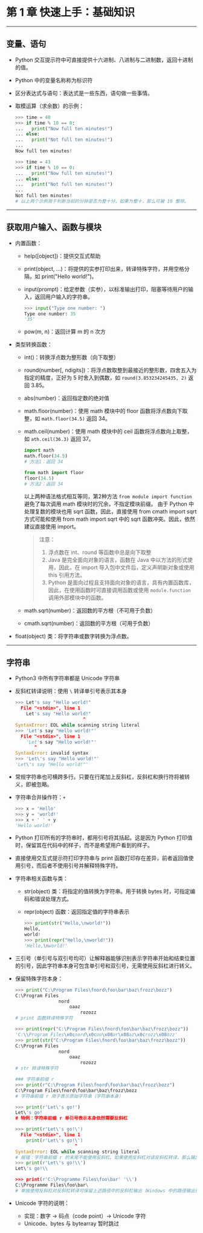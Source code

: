 # 第 1 章  快速上手：基础知识

-----

## 变量、语句

- Python 交互提示符中可直接提供十六进制、八进制与二进制数，返回十进制的值。
- Python 中的变量名称称为标识符
- 区分表达式与语句：表达式是一些东西，语句做一些事情。
- 取模运算（求余数）的示例：

  ```python
  >>> time = 40
  >>> if time % 10 == 0:
  ...   print("Now full ten minutes!")
  ... else:
  ...   print("Not full ten minutes!")
  ... 
  Now full ten minutes!
  
  >>> time = 43
  >>> if time % 10 == 0:
  ...   print("Now full ten minutes!")
  ... else:
  ...   print("Not full ten minutes!")
  ... 
  Not full ten minutes!
  # 以上两个示例用于判断当前的分钟是否为整十分，如果为整十，那么可被 10 整除。
  ```

-----

## 获取用户输入、函数与模块

- 内置函数：  
  - help([object])：提供交互式帮助
  - print(object, ...)：将提供的实参打印出来，转译特殊字符，并用空格分隔，如 print("Hello world!")。  
  - input(prompt)：给定参数（实参），以标准输出打印，阻塞等待用户的输入，返回用户输入的字符串。    

    ```python
    >>> input("Type one number: ")
    Type one number: 35
    '35'
    ```
  
  - pow(m, n)：返回计算 m 的 n 次方

- 类型转换函数：  
  - int()：转换浮点数为整形数（向下取整）  
  - round(number[, ndigits])：将浮点数取整到最接近的整形数，四舍五入为指定的精度，正好为 5 时舍入到偶数，如 `round(3.853234245435, 2)` 返回 3.85。
  - abs(number)：返回指定数的绝对值  
  - math.floor(number)：使用 math 模块中的 floor 函数将浮点数向下取整，如 `math.floor(34.5)` 返回 34。  
  - math.ceil(number)：使用 math 模块中的 ceil 函数将浮点数向上取整，如 `ath.ceil(36.3)` 返回 37。    

    ```python
    import math
    math.floor(34.5)
    # 方法1：返回 34
    
    from math import floor
    floor(34.5)
    # 方法2：返回 34
    ```

    以上两种语法格式相互等同，第2种方法 `from module import function` 避免了每次调用 math 模块时的冗余，不指定模块前缀。
    由于 Python 中处理复数的模块也用 sqrt 函数，因此，直接使用 from cmath import sqrt 方式可能和使用 from math import sqrt 中的 sqrt 函数冲突。因此，依然建议直接使用 import。
    > 注意：
    > 1. 浮点数在 int、round 等函数中总是向下取整
    > 2. Java 是完全面向对象的语言，函数在 Java 中以方法的形式使用，因此，在 import 导入包中文件后，定义声明新对象或使用 this 引用方法。
    > 3. Python 是面向过程且支持面向对象的语言，具有内置函数库，因此，在使用函数时可直接调用函数或使用 `module.function` 调用外部模块中的函数。
  
  - math.sqrt(number)：返回数的平方根（不可用于负数）
  - cmath.sqrt(number)：返回数的平方根（可用于负数）
- float(object) 类：将字符串或数字转换为浮点数。

-----

## 字符串

- Python3 中所有字符串都是 Unicode 字符串
- 反斜杠转译说明：使用 `\` 转译单引号表示其本身  
  
  ```python
  >>> Let's say "Hello world!"
    File "<stdin>", line 1
      Let's say "Hello world!"
                           ^
  SyntaxError: EOL while scanning string literal
  >>> 'Let's say "Hello world!"'
    File "<stdin>", line 1
      'Let's say "Hello world!"'
         ^
  SyntaxError: invalid syntax
  >>> 'Let\'s say "Hello world!"'
  'Let\'s say "Hello world!"'
  ```

- 常规字符串也可横跨多行。只要在行尾加上反斜杠，反斜杠和换行符将被转义，即被忽略。
- 字符串合并操作符：`+`  
  
  ```python
  >>> x = 'Hello'
  >>> y = 'world!'
  >>> x + ' ' + y
  'Hello world!'
  ```

- Python 打印所有的字符串时，都用引号将其括起。这是因为 Python 打印值时，保留其在代码中的样子，而不是希望用户看到的样子。
- 直接使用交互式提示符打印字符串与 print 函数打印存在差异，前者返回值使用引号，而后者不使用引号并解释特殊字符。
- 字符串相关函数与类：
  - str(object) 类：将指定的值转换为字符串。用于转换 bytes 时，可指定编码和错误处理方式。
  - repr(object) 函数：返回指定值的字符串表示

    ```python
    >>> print(str("Hello,\nworld!"))
    Hello,
    world!
    >>> print(repr("Hello,\nworld!"))
    'Hello,\nworld!'
    ```

- 三引号（单引号与双引号均可）让解释器能够识别表示字符串开始和结束位置的引号，因此字符串本身可包含单引号和双引号，无需使用反斜杠进行转义。
- 保留特殊字符本身：
  
  ```python
  >>> print("C:\Program Files\fnord\foo\bar\baz\frozz\bozz")
  C:\Program Files
                  nord
                      oaaz
                          rozozz
  # print 函数转译特殊字符
  
  >>> print(repr("C:\Program Files\fnord\foo\bar\baz\frozz\bozz"))
  'C:\\Program Files\x0cnord\x0coo\x08ar\x08az\x0crozz\x08ozz'
  >>> print(str("C:\Program Files\fnord\foo\bar\baz\frozz\bozz"))
  C:\Program Files
                  nord
                      oaaz
                          rozozz
  # str 转译特殊字符  
  
  ### 字符串前缀 r
  >>> print(r"C:\Program Files\fnord\foo\bar\baz\frozz\bozz")
  C:\Program Files\fnord\foo\bar\baz\frozz\bozz
  # 字符串前缀 r 用于表示原始字符串（字符串本身）
  
  >>> print(r'Let\'s go!')
  Let\'s go!
  # 特例：字符串前缀 r 单引号表示本身依然需要反斜杠
  
  >>> print(r'Let\'s go!\')
    File "<stdin>", line 1
      print(r'Let\'s go!\')
                        ^
  SyntaxError: EOL while scanning string literal
  # 报错：字符串前缀 r 的末尾不能使用反斜杠。如果使用反斜杠对该反斜杠转译，那么输出返回中将出现两个反斜杠（如下所示）。  
  >>> print(r'Let\'s go!\\')
  Let\'s go!\\
  
  >>> print(r'C:\Programme Files\foo\bar' '\\')
  C:\Programme Files\foo\bar\
  # 单独使用反斜杠对反斜杠转译可保留上述路径中的反斜杠输出（Windows 中的路径输出很有用）
  ```

- Unicode 字符的说明：
  - 实现：数字 -> 码点（code point）-> Unicode 字符
  - Unicode、bytes 与 bytearray 暂时跳过

